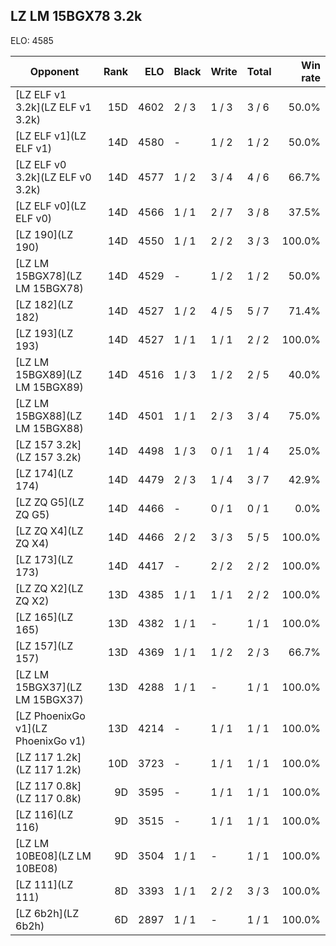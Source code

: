 ## LZ LM 15BGX78 3.2k ##

ELO: 4585

Opponent | Rank | ELO | Black | Write | Total | Win rate
---------|-----:|----:|-------|-------|-------|-------:
[LZ ELF v1 3.2k](LZ ELF v1 3.2k) | 15D | 4602 | 2 / 3 | 1 / 3 | 3 / 6 | 50.0%
[LZ ELF v1](LZ ELF v1) | 14D | 4580 | - | 1 / 2 | 1 / 2 | 50.0%
[LZ ELF v0 3.2k](LZ ELF v0 3.2k) | 14D | 4577 | 1 / 2 | 3 / 4 | 4 / 6 | 66.7%
[LZ ELF v0](LZ ELF v0) | 14D | 4566 | 1 / 1 | 2 / 7 | 3 / 8 | 37.5%
[LZ 190](LZ 190) | 14D | 4550 | 1 / 1 | 2 / 2 | 3 / 3 | 100.0%
[LZ LM 15BGX78](LZ LM 15BGX78) | 14D | 4529 | - | 1 / 2 | 1 / 2 | 50.0%
[LZ 182](LZ 182) | 14D | 4527 | 1 / 2 | 4 / 5 | 5 / 7 | 71.4%
[LZ 193](LZ 193) | 14D | 4527 | 1 / 1 | 1 / 1 | 2 / 2 | 100.0%
[LZ LM 15BGX89](LZ LM 15BGX89) | 14D | 4516 | 1 / 3 | 1 / 2 | 2 / 5 | 40.0%
[LZ LM 15BGX88](LZ LM 15BGX88) | 14D | 4501 | 1 / 1 | 2 / 3 | 3 / 4 | 75.0%
[LZ 157 3.2k](LZ 157 3.2k) | 14D | 4498 | 1 / 3 | 0 / 1 | 1 / 4 | 25.0%
[LZ 174](LZ 174) | 14D | 4479 | 2 / 3 | 1 / 4 | 3 / 7 | 42.9%
[LZ ZQ G5](LZ ZQ G5) | 14D | 4466 | - | 0 / 1 | 0 / 1 | 0.0%
[LZ ZQ X4](LZ ZQ X4) | 14D | 4466 | 2 / 2 | 3 / 3 | 5 / 5 | 100.0%
[LZ 173](LZ 173) | 14D | 4417 | - | 2 / 2 | 2 / 2 | 100.0%
[LZ ZQ X2](LZ ZQ X2) | 13D | 4385 | 1 / 1 | 1 / 1 | 2 / 2 | 100.0%
[LZ 165](LZ 165) | 13D | 4382 | 1 / 1 | - | 1 / 1 | 100.0%
[LZ 157](LZ 157) | 13D | 4369 | 1 / 1 | 1 / 2 | 2 / 3 | 66.7%
[LZ LM 15BGX37](LZ LM 15BGX37) | 13D | 4288 | 1 / 1 | - | 1 / 1 | 100.0%
[LZ PhoenixGo v1](LZ PhoenixGo v1) | 13D | 4214 | - | 1 / 1 | 1 / 1 | 100.0%
[LZ 117 1.2k](LZ 117 1.2k) | 10D | 3723 | - | 1 / 1 | 1 / 1 | 100.0%
[LZ 117 0.8k](LZ 117 0.8k) | 9D | 3595 | - | 1 / 1 | 1 / 1 | 100.0%
[LZ 116](LZ 116) | 9D | 3515 | - | 1 / 1 | 1 / 1 | 100.0%
[LZ LM 10BE08](LZ LM 10BE08) | 9D | 3504 | 1 / 1 | - | 1 / 1 | 100.0%
[LZ 111](LZ 111) | 8D | 3393 | 1 / 1 | 2 / 2 | 3 / 3 | 100.0%
[LZ 6b2h](LZ 6b2h) | 6D | 2897 | 1 / 1 | - | 1 / 1 | 100.0%
